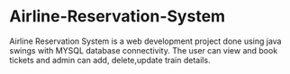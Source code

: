 # Airline-Reservation-System
Airline Reservation System  is a web development project done using java swings with MYSQL database connectivity. The user can view and book tickets and admin can add, delete,update train details.
